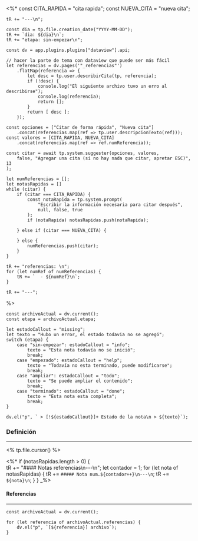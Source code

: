 <%* 
	const CITA_RAPIDA = "cita rapida";
	const NUEVA_CITA = "nueva cita";

	tR += "---\n"; 

	const dia = tp.file.creation_date("YYYY-MM-DD");
	tR += `dia: ${dia}\n`;
	tR += "etapa: sin-empezar\n";
	
	const dv = app.plugins.plugins["dataview"].api;

	// hacer la parte de tema con dataview que puede ser más fácil
	let referencias = dv.pages('"_referencias"')
		.flatMap(referencia => {
			let desc = tp.user.describirCita(tp, referencia);
			if (!desc) {
				console.log("El siguiente archivo tuvo un erro al describirse");
				console.log(referencia);
				return [];
			}
			return [ desc ];
		});

	const opciones = ["Citar de forma rápida", "Nueva cita"]
		.concat(referencias.map(ref => tp.user.descripcionTexto(ref)));
	const valores = [CITA_RAPIDA, NUEVA_CITA]
		.concat(referencias.map(ref => ref.numReferencia));
	
	const citar = await tp.system.suggester(opciones, valores,
		false, "Agregar una cita (si no hay nada que citar, apretar ESC)", 13
	);

	let numReferencias = [];
	let notasRapidas = []
	while (citar) {
		if (citar === CITA_RAPIDA) {
			const notaRapida = tp.system.prompt(
				"Escribir la información necesaria para citar después",
				null, false, true
			);
			if (notaRapida) notasRapidas.push(notaRapida);

		} else if (citar === NUEVA_CITA) {
			
		} else {
			numReferencias.push(citar);
		}
	}

	tR += "referencias: \n";
	for (let numRef of numReferencias) {
		tR += `  - ${numRef}\n`;
	}

	tR += "---";
%>
```dataviewjs
const archivoActual = dv.current();
const etapa = archivoActual.etapa;

let estadoCallout = "missing";
let texto = "Hubo un error, el estado todavia no se agregó";
switch (etapa) {
	case "sin-empezar": estadoCallout = "info"; 
		texto = "Esta nota todavía no se inició";
		break;
	case "empezado": estadoCallout = "help"; 
		texto = "Todavía no esta terminado, puede modificarse";
		break;
	case "ampliar": estadoCallout = "todo"; 
		texto = "Se puede ampliar el contenido";
		break;
	case "terminado": estadoCallout = "done"; 
		texto = "Esta nota esta completa";
		break;
}

dv.el("p", ` > [!${estadoCallout}]+ Estado de la nota\n > ${texto}`);
```
### Definición
---
<% tp.file.cursor() %>



<%*
	if (notasRapidas.length > 0) {	
		tR += "#### Notas referencias\n---\n";
		let contador = 1;
		for (let nota of notasRapidas) {
			tR += `##### Nota num.${contador++}\n---\n`;
			tR += `${nota}\n`;
		}
	}
_%>

#### Referencias
---
```dataviewjs
const archivoActual = dv.current();

for (let referencia of archivoActual.referencias) {
	dv.el("p", `[${referencia}] archivo`);
}
```